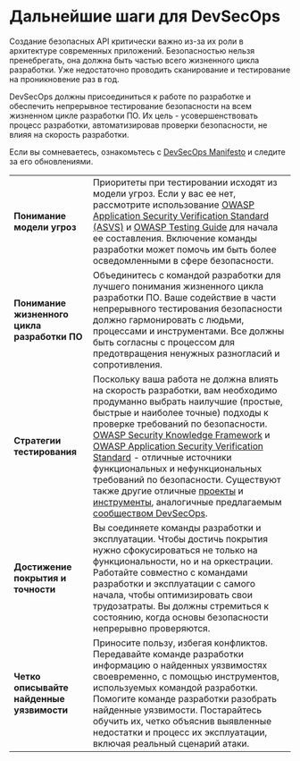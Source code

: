 Дальнейшие шаги для DevSecOps
=========================

Создание безопасных API критически важно из-за их роли в архитектуре современных приложений. Безопасностью нельзя пренебрегать, она должна быть частью всего жизненного цикла разработки. Уже недостаточно проводить сканирование и тестирование на проникновение раз в год.

DevSecOps должны присоединиться к работе по разработке и обеспечить непрерывное тестирование безопасности на всем жизненном цикле разработки ПО. Их цель - усовершенствовать процесс разработки, автоматизировав проверки безопасности, не влияя на скорость разработки.

Если вы сомневаетесь, ознакомьтесь с [DevSecOps Manifesto][1] и следите за его обновлениями.

| | |
|-|-|
| **Понимание модели угроз** | Приоритеты при тестировании исходят из модели угроз. Если у вас ее нет, рассмотрите использование [OWASP Application Security Verification Standard (ASVS)][2] и [OWASP Testing Guide][3] для начала ее составления. Включение команды разработки может помочь им быть более осведомленными в сфере безопасности. |
| **Понимание жизненного цикла разработки ПО** | Объединитесь с командой разработки для лучшего понимания жизненного цикла разработки ПО. Ваше содействие в части непрерывного тестирования безопасности должно гармонировать с людьми, процессами и инструментами. Все должны быть согласны с процессом для предотвращения ненужных разногласий и сопротивления. |
| **Стратегии тестирования** | Поскольку ваша работа не должна влиять на скорость разработки, вам необходимо продуманно выбрать наилучшие (простые, быстрые и наиболее точные) подходы к проверке требований по безопасности. [OWASP Security Knowledge Framework][4] и [OWASP Application Security Verification Standard][5] - отличные источники функциональных и нефункциональных требований по безопасности. Существуют также другие отличные [проекты][6] и [инструменты][7], аналогичные предлагаемым [сообществом DevSecOps][8]. |
| **Достижение покрытия и точности** | Вы соединяете команды разработки и эксплуатации. Чтобы достичь покрытия нужно сфокусироваться не только на функциональности, но и на оркестрации. Работайте совместно с командами разработки и эксплуатации с самого начала, чтобы оптимизировать свои трудозатраты. Вы должны стремиться к состоянию, когда основы безопасности непрерывно проверяются. |
| **Четко описывайте найденные уязвимости** | Приносите пользу, избегая конфликтов. Передавайте команде разработки информацию о найденных уязвимостях своевременно, с помощью инструментов, используемых командой разработки. Помогите команде разработки разобрать найденные уязвимости. Постарайтесь обучить их, четко объяснив выявленные недостатки и процесс их эксплуатации, включая реальный сценарий атаки. |

[1]: https://www.devsecops.org/
[2]: https://www.owasp.org/index.php/Category:OWASP_Application_Security_Verification_Standard_Project
[3]: https://www.owasp.org/index.php/OWASP_Testing_Project
[4]: https://www.owasp.org/index.php/OWASP_Security_Knowledge_Framework
[5]: https://www.owasp.org/index.php/Category:OWASP_Application_Security_Verification_Standard_Project
[6]: http://devsecops.github.io/
[7]: https://github.com/devsecops/awesome-devsecops
[8]: http://devsecops.org

